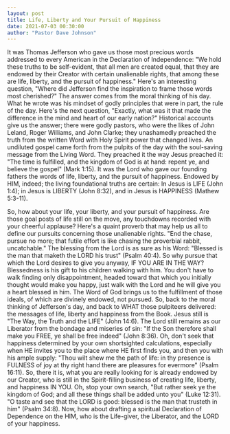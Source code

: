 ```yaml
---
layout: post
title: Life, Liberty and Your Pursuit of Happiness
date: 2021-07-03 00:30:00
author: "Pastor Dave Johnson"
---
```


It was Thomas Jefferson who gave us those most precious words addressed to every American in the Declaration of Independence: "We hold these truths to be self-evident, that all men are created equal, that they are endowed by their Creator with certain unalienable rights, that among these are life, liberty, and the pursuit of happiness."  Here's an interesting question, "Where did Jefferson find the inspiration to frame those words most cherished?"   The answer comes from the moral thinking of his day.  What he wrote was his mindset of godly principles that were in part, the rule of the day.  Here's the next question, "Exactly, what was it that made the difference in the mind and heart of our early nation?"  Historical accounts give us the answer; there were godly pastors, who were the likes of John Leland, Roger Williams, and John Clarke; they unashamedly preached the truth from the written Word with Holy Spirit power that changed lives.  An undiluted gospel came forth from the pulpits of the day with the soul-saving message from the Living Word.  They preached it the way Jesus preached it: "The time is fulfilled, and the kingdom of God is at hand: repent ye, and believe the gospel" (Mark 1:15).  It was the Lord who gave our founding fathers the words of life, liberty, and the pursuit of happiness.  Endowed by HIM, indeed; the living foundational truths are certain:  In Jesus is LIFE (John 1:4); in Jesus is LIBERTY (John 8:32), and in Jesus is HAPPINESS (Mathew 5:3-11).

So, how about your life, your liberty, and your pursuit of happiness.  Are those goal posts of life still on the move, any touchdowns recorded with your cheerful applause?  Here's a quaint proverb that may help us all to define our pursuits concerning those unalienable rights.  "End the chase, pursue no more; that futile effort is like chasing the proverbial rabbit, uncatchable."  The blessing from the Lord is as sure as his Word:  "Blessed is the man that maketh the LORD his trust" (Psalm 40:4).   So why pursue that which the Lord desires to give you anyway, IF YOU ARE IN THE WAY?  Blessedness is his gift to his children walking with him.  You don't have to walk finding only disappointment, headed toward that which you initially thought would make you happy, just walk with the Lord and he will give you a heart blessed in him.  The Word of God brings us to the fulfillment of those ideals, of which are divinely endowed, not pursued.  So, back to the moral thinking of Jefferson's day, and back to WHAT those pulpiteers delivered: the messages of life, liberty and happiness from the Book.  Jesus still is "The Way, the Truth and the LIFE" (John 14:6).  The Lord still remains as our Liberator from the bondage and miseries of sin: "If the Son therefore shall make you FREE, ye shall be free indeed" (John 8:36).  Oh, don't seek that happiness determined by your own shortsighted calculations, especially when HE invites you to the place where HE first finds you, and then you with his ample supply: "Thou wilt shew me the path of life: in thy presence is FULNESS of joy at thy right hand there are pleasures for evermore" (Psalm 16:11).   So, there it is, what you are really looking for is already endowed by our Creator, who is still in the Spirit-filling business of creating life, liberty, and happiness IN YOU.  Oh, stop your own search, "But rather seek ye the kingdom of God; and all these things shall be added unto you" (Luke 12:31). "O taste and see that the LORD is good: blessed is the man that trusteth in him" (Psalm 34:8).  Now, how about drafting a spiritual Declaration of Dependence on the HIM, who is the Life-giver, the Liberator, and the LORD of your happiness.